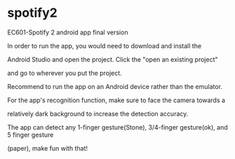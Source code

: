 # spotify2

EC601-Spotify 2 android app final version

In order to run the app, you would need to download and install the 

Android Studio and open the project. Click the "open an existing project"

and go to wherever you put the project.

Recommend to run the app on an Android device rather than the emulator. 

For the app's recognition function, make sure to face the camera towards a

relatively dark background to increase the detection accuracy.

The app can detect any 1-finger gesture(Stone), 3/4-finger gesture(ok), and 5 finger gesture

(paper), make fun with that!
